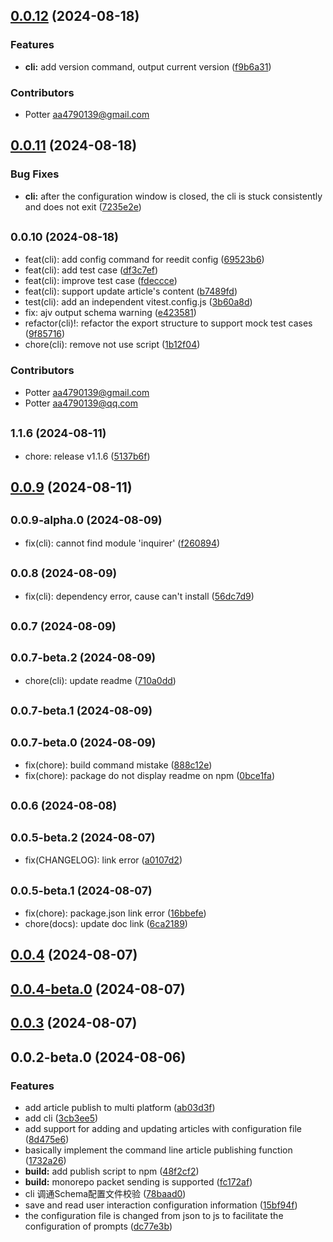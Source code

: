## [0.0.12](https://github.com/artipub/artipub/compare/cli@0.0.11...cli@0.0.12) (2024-08-18)


### Features

* **cli:** add version command, output current version ([f9b6a31](https://github.com/artipub/artipub/commit/f9b6a316d49df2c502ad9978592f9e15993c2266))




### Contributors

- Potter <aa4790139@gmail.com>



## [0.0.11](https://github.com/artipub/artipub/compare/cli@0.0.10...cli@0.0.11) (2024-08-18)


### Bug Fixes

* **cli:** after the configuration window is closed, the cli is stuck consistently and does not exit ([7235e2e](https://github.com/artipub/artipub/commit/7235e2ec8f6fe7dd1a70ba46b8856c5b723d95d6))



## <small>0.0.10 (2024-08-18)</small>

* feat(cli): add config command for reedit config ([69523b6](https://github.com/artipub/artipub/commit/69523b6fbb9db9efa8cdde133102f39cd792e015))
* feat(cli): add test case ([df3c7ef](https://github.com/artipub/artipub/commit/df3c7efa5ea6fd68cf5f15a0fd63254c7eefcb9f))
* feat(cli): improve test case ([fdeccce](https://github.com/artipub/artipub/commit/fdeccce282254be327b60a82d32bb0209f600f6c))
* feat(cli): support update article's content ([b7489fd](https://github.com/artipub/artipub/commit/b7489fd5a5d63e7886997615231eee23f097de1b))
* test(cli): add an independent vitest.config.js ([3b60a8d](https://github.com/artipub/artipub/commit/3b60a8d86cd80ebabfa84d79f24559e304eb56c6))
* fix: ajv output schema warning ([e423581](https://github.com/artipub/artipub/commit/e423581bbc80bc9f3d9f6736ef2644165a321695))
* refactor(cli)!:  refactor the export structure to support mock test cases ([9f85716](https://github.com/artipub/artipub/commit/9f85716588e1b6cf130112fb5e9e4cb2a82779bc))
* chore(cli):  remove not use script ([1b12f04](https://github.com/artipub/artipub/commit/1b12f04d66311b8ef4084215d61bad9938be8269))




### Contributors

- Potter <aa4790139@gmail.com>
- Potter <aa4790139@qq.com>



## <small>1.1.6 (2024-08-11)</small>

* chore: release v1.1.6 ([5137b6f](https://github.com/artipub/artipub/commit/5137b6f3f59e952df84854c81cf72121c361e0ec))



## [0.0.9](https://github.com/artipub/artipub/compare/cli@0.0.9-alpha.0...cli@0.0.9) (2024-08-11)



## <small>0.0.9-alpha.0 (2024-08-09)</small>

* fix(cli): cannot find module 'inquirer' ([f260894](https://github.com/artipub/artipub/commit/f260894c1decff79cafc86c4116190d53a2d7d95))



## <small>0.0.8 (2024-08-09)</small>

* fix(cli): dependency error, cause can't install ([56dc7d9](https://github.com/artipub/artipub/commit/56dc7d9b1845bc093cffda926004be5bd31a2a9a))



## <small>0.0.7 (2024-08-09)</small>




## <small>0.0.7-beta.2 (2024-08-09)</small>

* chore(cli): update readme ([710a0dd](https://github.com/artipub/artipub/commit/710a0dd76d59ba765bb7032a80ed3539d00ebd14))



## <small>0.0.7-beta.1 (2024-08-09)</small>




## <small>0.0.7-beta.0 (2024-08-09)</small>

* fix(chore): build command mistake ([888c12e](https://github.com/artipub/artipub/commit/888c12e045d14b0a74922237dc598923cb831d84))
* fix(chore): package do not display readme on npm ([0bce1fa](https://github.com/artipub/artipub/commit/0bce1fac0020db6377d2a8f0172f08ee2da26e12))



## <small>0.0.6 (2024-08-08)</small>




## <small>0.0.5-beta.2 (2024-08-07)</small>

* fix(CHANGELOG): link error ([a0107d2](https://github.com/artipub/artipub/commit/a0107d26fd9fa157923118cb0977ce35a31f5511))



## <small>0.0.5-beta.1 (2024-08-07)</small>

* fix(chore): package.json link error ([16bbefe](https://github.com/artipub/artipub/commit/16bbefe4b89b2e329db14eccdc265dc3a23c836c))
* chore(docs):  update doc link ([6ca2189](https://github.com/artipub/artipub/commit/6ca21893dbf234dba83239aae61de332c4a14a08))



## [0.0.4](https://github.com/artipub/artipub/compare/cli@0.0.4-beta.0...cli@0.0.4) (2024-08-07)



## [0.0.4-beta.0](https://github.com/artipub/artipub/compare/cli@0.0.3...cli@0.0.4-beta.0) (2024-08-07)



## [0.0.3](https://github.com/artipub/artipub/compare/cli@0.0.2-beta.0...cli@0.0.3) (2024-08-07)



## 0.0.2-beta.0 (2024-08-06)


### Features

* add article publish to multi platform ([ab03d3f](https://github.com/artipub/artipub/commit/ab03d3f4dcc743252d916174b7cf76761555def3))
* add cli ([3cb3ee5](https://github.com/artipub/artipub/commit/3cb3ee5d744fd475181bfb06c2a60a0855d80eab))
* add support for adding and updating articles with configuration file ([8d475e6](https://github.com/artipub/artipub/commit/8d475e6568afaa11e5388bd8b7947dee1d175911))
* basically implement the command line article publishing function ([1732a26](https://github.com/artipub/artipub/commit/1732a262676087adc6decf5aaa719f93cb65a1ba))
* **build:** add publish script to npm ([48f2cf2](https://github.com/artipub/artipub/commit/48f2cf274db8468f242a7edad3ae8b24da4b8325))
* **build:** monorepo packet sending is supported ([fc172af](https://github.com/artipub/artipub/commit/fc172af5322c68e11382ab1cab87bd826f3aefd5))
* cli 调通Schema配置文件校验 ([78baad0](https://github.com/artipub/artipub/commit/78baad074cdc97fd98db8860034f643de5a04835))
* save and read user interaction configuration information ([15bf94f](https://github.com/artipub/artipub/commit/15bf94febc8448e4e4d93fbcebf9f763ed58ae30))
* the configuration file is changed from json to js to facilitate the configuration of prompts ([dc77e3b](https://github.com/artipub/artipub/commit/dc77e3b628e1fd34465965892cf8ca7ca560d475))



